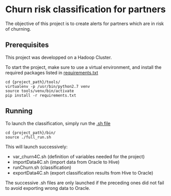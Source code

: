 # Churn risk classification for partners

The objective of this project is to create alerts for partners which are in risk
of churning.

## Prerequisites
This project was developped on a Hadoop Cluster.

To start the project, make sure to use a virtual environment, and install the
required packages listed in [requirements.txt]()
```
cd {project_path}/tools/
virtualenv -p /usr/bin/python2.7 venv
source tools/venv/bin/activate
pip install -r requirements.txt
```

## Running
To launch the classification, simply run the [.sh file](https://github.com/LaurentBerder/Customer_Churn/blob/master/bin/full_run.sh)
```
cd {project_path}/bin/
source ./full_run.sh
```
This will launch successively:
* var_churn4C.sh (definition of variables needed for the project)
* importData4C.sh (import data from Oracle to Hive)
* runChurn.sh (classification)
* exportData4C.sh (export classification results from Hive to Oracle)

The successive .sh files are only launched if the preceding ones did not fail to avoid exporting wrong data to Oracle.
